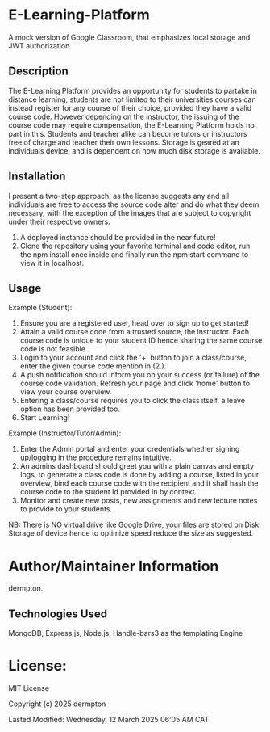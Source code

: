 # E-Learning-Platform

A mock version of Google Classroom, that emphasizes local storage and JWT authorization.

## Description

The E-Learning Platform provides an opportunity for students to partake in distance learning, 
students are not limited to their universities courses can instead register for any course of their choice, provided they have a valid course code. However depending on the instructor, the issuing of the course code may require compensation, the E-Learning Platform holds no part in this. Students and teacher alike can become tutors or instructors free of charge and teacher their own lessons. Storage is geared at an individuals device, and is dependent on how much disk storage is available.

## Installation

I present a two-step approach, as the license suggests any and all individuals are free to access the source code alter and do what they deem necessary, with the exception of the images that are subject to copyright under their respective owners.

1. A deployed instance should be provided in the near future!
2. Clone the repository using your favorite terminal and code editor, run the npm install once inside and finally run the npm start command to view it in localhost.

## Usage

Example (Student):

1. Ensure you are a registered user, head over to sign up to get started!
2. Attain a valid course code from a trusted source, the instructor. Each course code is unique to your student ID hence sharing the same course code is not feasible.
3. Login to your account and click the '+' button to join a class/course, enter the given course code mention in (2.).
4. A push notification should inform you on your success (or failure) of the course code validation. Refresh your page and click 'home' button to view your course overview.
5. Entering a class/course requires you to click the class itself, a leave option has been provided too.
6. Start Learning!

Example (Instructor/Tutor/Admin):

1. Enter the Admin portal and enter your credentials whether signing up/logging in the procedure remains intuitive.
2. An admins dashboard should greet you with a plain canvas and empty logs, to generate a class code is done by adding a course, listed in your overview, bind each course code with the recipient and it shall hash the course code to the student Id provided in by context.
3. Monitor and create new posts, new assignments and new lecture notes to provide to your students.

NB: There is NO virtual drive like Google Drive, your files are stored on Disk Storage of device hence to optimize speed reduce the size as suggested.

# Author/Maintainer Information

dermpton.

## Technologies Used

MongoDB, Express.js, Node.js, Handle-bars3 as the templating Engine

# License:

MIT License

Copyright (c) 2025 dermpton

Lasted Modified: Wednesday, 12 March 2025 06:05 AM CAT